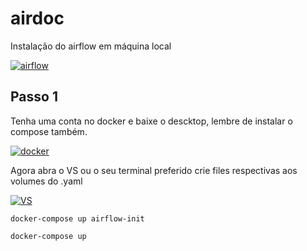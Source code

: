 # airdoc
Instalação do airflow em máquina local

[![airflow](https://encrypted-tbn0.gstatic.com/images?q=tbn:ANd9GcSWG9cUbDvni6BRTBl_21wSWV9ZaPM9fY_P1g&usqp=CAU)](https://airflow.apache.org/)

## Passo 1

Tenha uma conta no docker e baixe o descktop, lembre de instalar o compose também.


[![docker](https://encrypted-tbn0.gstatic.com/images?q=tbn:ANd9GcQ3botEXV_2dT4CHYSflxyJ-uX-MseSdRJ5pQ&usqp=CAU)](https://hub.docker.com/)


Agora abra o VS ou o seu terminal preferido crie files respectivas aos volumes do .yaml 

[![VS](https://encrypted-tbn0.gstatic.com/images?q=tbn:ANd9GcS7TJIN6ePR2bUl1IyWgEbloMOQB5gW4M8w8Q&usqp=CAU)](https://code.visualstudio.com/)

```
docker-compose up airflow-init
```
```
docker-compose up
```
